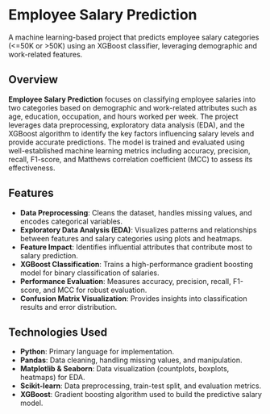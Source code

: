 # **Employee Salary Prediction**
A machine learning-based project that predicts employee salary categories (&lt;=50K or >50K) using an XGBoost classifier, leveraging demographic and work-related features.

## **Overview**
**Employee Salary Prediction** focuses on classifying employee salaries into two categories based on demographic and work-related attributes such as age, education, occupation, and hours worked per week. The project leverages data preprocessing, exploratory data analysis (EDA), and the XGBoost algorithm to identify the key factors influencing salary levels and provide accurate predictions. The model is trained and evaluated using well-established machine learning metrics including accuracy, precision, recall, F1-score, and Matthews correlation coefficient (MCC) to assess its effectiveness.

## **Features**
- **Data Preprocessing**: Cleans the dataset, handles missing values, and encodes categorical variables.
- **Exploratory Data Analysis (EDA)**: Visualizes patterns and relationships between features and salary categories using plots and heatmaps.
- **Feature Impact**: Identifies influential attributes that contribute most to salary prediction.
- **XGBoost Classification**: Trains a high-performance gradient boosting model for binary classification of salaries.
- **Performance Evaluation**: Measures accuracy, precision, recall, F1-score, and MCC for robust evaluation.
- **Confusion Matrix Visualization**: Provides insights into classification results and error distribution.

## **Technologies Used**
- **Python**: Primary language for implementation.
- **Pandas**: Data cleaning, handling missing values, and manipulation.
- **Matplotlib & Seaborn**: Data visualization (countplots, boxplots, heatmaps) for EDA.
- **Scikit-learn**: Data preprocessing, train-test split, and evaluation metrics.
- **XGBoost**: Gradient boosting algorithm used to build the predictive salary model.
